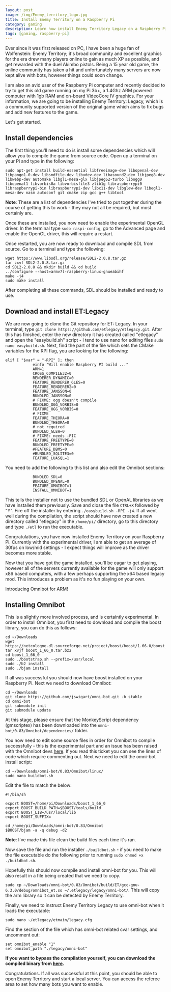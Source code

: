 ```yaml
---
layout: post
image: /img/Enemy_territory_logo.jpg
title: Install Enemy Territory on a Raspberry Pi
category: gaming
description: Learn how install Enemy Territory Legacy on a Raspberry Pi.
tags: [gaming, raspberry-pi]
---
```


Ever since it was first released on PC, I have been a huge fan of Wolfenstein: Enemy Territory; it's broad community and excellent graphics for the era drew many players online to gain as much XP as possible, and get rewarded with the duel Akimbo pistols. Being a 15 year old game, the online community has taken a hit and unfortunately many servers are now kept alive with bots, however things could soon change.

I am also an avid user of the Raspberry Pi computer and recently decided to try to get this old game running on my Pi 3b+, a 1.4Ghz ARM powered computer with 1gb RAM and on-board VideoCore IV graphics. For your information, we are going to be installing Enemy Territory: Legacy, which is a community supported version of the original game which aims to fix bugs and add new features to the game.

 Let's get started.

## Install dependencies

The first thing you'll need to do is install some dependencies which will allow you to compile the game from source code. Open up a terminal on your Pi and type in the following:

```
sudo apt-get install build-essential libfreeimage-dev libopenal-dev libpango1.0-dev libsndfile-dev libudev-dev libasound2-dev libjpeg8-dev libwebp-dev automake libgl1-mesa-glx libjpeg62-turbo libogg0 libopenal1 libvorbis0a libvorbisfile3 zlib1g libraspberrypi0 libraspberrypi-bin libraspberrypi-dev libx11-dev libglew-dev libegl1-mesa-dev nasm autoconf git cmake zip gcc g++ libtool
```

**Note**: These are a list of dependencies I've tried to put together during the course of getting this to work - they may not all be required, but most certainly are.

Once these are installed, you now need to enable the experimental OpenGL driver. In the terminal type `sudo raspi-config`, go to the Advanced page and enable the OpenGL driver, this will require a restart.

Once restarted, you are now ready to download and compile SDL from source. Go to a terminal and type the following:

```
wget https://www.libsdl.org/release/SDL2-2.0.8.tar.gz
tar zxvf SDL2-2.0.8.tar.gz
cd SDL2-2.0.8 && mkdir build && cd build
../configure --host=armv7l-raspberry-linux-gnueabihf
make -j4
sudo make install
```

After completing all these commands, SDL should be installed and ready to use.

## Download and install ET:Legacy

We are now going to clone the Git repository for ET: Legacy. In your terminal, type `git clone https://github.com/etlegacy/etlegacy.git`. After this has finished, enter the new directory it has created called "etlegacy" and open the "easybuild.sh" script - I tend to use nano for editing files `sudo nano easybuild.sh`. Next, find the part of the file which sets the CMake variables for the RPI flag, you are looking for the following:

```
elif [ "$var" = "-RPI" ]; then
			einfo "Will enable Raspberry PI build ..."
			ARM=1
			CROSS_COMPILE32=0
			RENDERER_DYNAMIC=0
			FEATURE_RENDERER_GLES=0
			FEATURE_RENDERER2=0
			FEATURE_JANSSON=0
			BUNDLED_JANSSON=0
			# FIXME: ogg doesn't compile
			BUNDLED_OGG_VORBIS=0
			FEATURE_OGG_VORBIS=0
			# FIXME
			FEATURE_THEORA=0
			BUNDLED_THEORA=0
			# not required
			BUNDLED_GLEW=0
			# FIXME: needs -PIC
			FEATURE_FREETYPE=0
			BUNDLED_FREETYPE=0
			#FEATURE_DBMS=0
			#BUNDLED_SQLITE3=0
			FEATURE_LUASQL=1
```

You need to add the following to this list and also edit the Omnibot sections:

```
			BUNDLED_SDL=0
			BUNDLED_OPENAL=0
			FEATURE_OMNIBOT=1
			INSTALL_OMNIBOT=1
```

This tells the installer not to use the bundled SDL or OpenAL libraries as we have installed them previously. Save and close the file `CTRL+X` followed by "Y". Fire off the installer by entering `./easybuild.sh -RPI -j4`. If all went well during the compilation, the script should have now created a new directory called "etlegacy" in the `/home/pi/` directory, go to this directory and type `./etl` to run the executable.

Congratulations, you have now installed Enemy Territory on your Raspberry Pi. Currently with the experimental driver, I am able to get an average of 30fps on low/mid settings - I expect things will improve as the driver becomes more stable.

Now that you have got the game installed, you'll be eagar to get playing, however all of the servers currently available for the game will only support x86 based computers, with a few perhaps supporting the x64 based legacy mod. This introduces a problem as it's no fun playing on your own.

Introducing Omnibot for ARM!

## Installing Omnibot

This is a slightly more involved process, and is certaintly experimental. In order to install Omnibot, you first need to download and compile the boost library, you can do this as follows:

```
cd ~/Downloads
wget https://netcologne.dl.sourceforge.net/project/boost/boost/1.66.0/boost_1_66_0.tar.bz2
tar xvjf boost_1_66_0.tar.bz2
cd boost_1_66_0
sudo ./bootstrap.sh --prefix=/usr/local
sudo ./b2 install
sudo ./bjam install
```

If all was successful you should now have boost installed on your Raspberry Pi. Next we need to download Omnibot:

```
cd ~/Downloads
git clone https://github.com/jswigart/omni-bot.git -b stable
cd omni-bot
git submodule init
git submodule update
```

At this stage, please ensure that the MonkeyScript dependency (gmscriptex) has been downloaded into the `omni-bot/0.83/Omnibot/dependencies/` folder.

You now need to edit some source files in order for Omnibot to compile successfully - this is the experimental part and an issue has been raised with the Omnibot devs [here](https://github.com/jswigart/omni-bot/issues/6#issuecomment-427597474). If you read this ticket you can see the lines of code which require commenting out. Next we need to edit the omni-bot install script:

```
cd ~/Downloads/omni-bot/0.83/Omnibot/linux/
sudo nano buildbot.sh
```

Edit the file to match the below:

```
#!/bin/sh

export BOOST=/home/pi/Downloads/boost_1_66_0
export BOOST_BUILD_PATH=$BOOST/tools/build
export BOOST_LIB=/usr/local/lib
export BOOST_SUFFIX=

cd /home/pi/Downloads/omni-bot/0.83/Omnibot
$BOOST/bjam -a -q debug -d2
```

**Note**: I've made this file clean the build files each time it's ran.

Now save the file and run the installer `./buildbot.sh` - if you need to make the file executable do the following prior to running `sudo chmod +x ./buildbot.sh`.

Hopefully this should now compile and install omni-bot for you. This will also result in a file being created that we need to copy.

`sudo cp ~/Downloads/omni-bot/0.83/Omnibot/build/ET/gcc-gnu-6.3.0/debug/omnibot_et.so ~/.etlegacy/legacy/omni-bot/`. This will copy the arm library so it can be detected by Enemy Territory.

Finally, we need to instruct Enemy Territory Legacy to use omni-bot when it loads the executable:

`sudo nano ~/etlegacy/etmain/legacy.cfg`

Find the section of the file which has omni-bot related cvar settings, and uncomment out:

```
set omnibot_enable "1"
set omnibot_path "./legacy/omni-bot"
```

**If you want to bypass the compilation yourself, you can download the compiled binary from [here](https://techyian.github.io/downloads/omnibot_et.so).**

Congratulations. If all was successful at this point, you should be able to open Enemy Territory and start a local server. You can access the referee area to set how many bots you want to enable.




